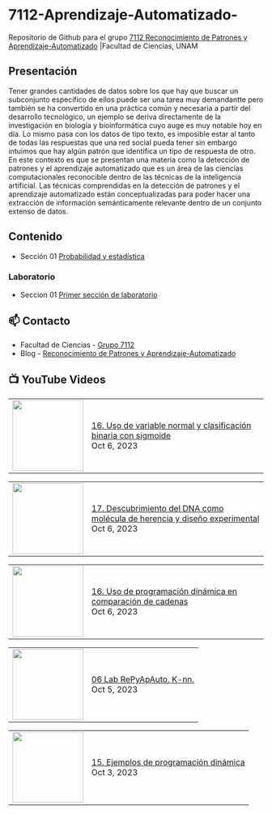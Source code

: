 # 7112-Aprendizaje-Automatizado-
Repositorio de Github para el grupo   [7112 Reconocimiento de Patrones y Aprendizaje-Automatizado](https://www.fciencias.unam.mx/docencia/horarios/presentacion/347481) |Facultad de Ciencias, UNAM

## Presentación
Tener grandes cantidades de datos sobre los que hay que buscar un subconjunto específico de ellos puede ser una tarea muy demandantte pero también se ha convertido en una práctica común y necesaria a partir del desarrollo tecnológico, un ejemplo se deriva directamente de la investigación en biología y bioinformática cuyo auge es muy notable hoy en día. Lo mismo pasa con los datos de tipo texto, es imposible estar al tanto de todas las respuestas que una red social pueda tener sin embargo intuimos que hay algún patrón que identifica un tipo de respuesta de otro. En este contexto es que se presentan una materia como la detección de patrones y el aprendizaje automatizado que es un área de las ciencias computacionales reconocible dentro de las técnicas de la inteligencia artificial. Las técnicas comprendidas en la detección de patrones y el aprendizaje automatizado están conceptualizadas para poder hacer una extracción de información semánticamente relevante dentro de un conjunto extenso de datos.

## Contenido
- Sección 01  [Probabilidad y estadística](https://github.com/7122-Aprendizaje-Automatizado/7112-Aprendizaje-Automatizado-/tree/main/Secci%C3%B3n%2001%20Probabilidad%20y%20Estadistica)

### Laboratorio
- Seccion 01  [Primer sección de laboratorio](https://github.com/7122-Aprendizaje-Automatizado/7112-Aprendizaje-Automatizado-/tree/main/Secci%C3%B3n01-Laboratorio)


## 📫 Contacto
- Facultad de Ciencias - [Grupo 7112](https://www.fciencias.unam.mx/docencia/horarios/presentacion/347481)
- Blog - [Reconocimiento de Patrones y Aprendizaje-Automatizado](https://sites.google.com/view/patronesciencias/inicio)

##  📺 	YouTube Videos
<!-- BLOG-POST-LIST:START --><table><tr><td><a href="https://www.youtube.com/watch?v=XLBYZ8ZZ80w"><img width="140px" src="https://i.ytimg.com/vi/XLBYZ8ZZ80w/mqdefault.jpg"></a></td>
<td><a href="https://www.youtube.com/watch?v=XLBYZ8ZZ80w">16. Uso de variable normal y clasificación binaria con sigmoide</a><br/>Oct 6, 2023</td></tr></table>
<table><tr><td><a href="https://www.youtube.com/watch?v=GZ154b--iy0"><img width="140px" src="https://i.ytimg.com/vi/GZ154b--iy0/mqdefault.jpg"></a></td>
<td><a href="https://www.youtube.com/watch?v=GZ154b--iy0">17. Descubrimiento del DNA como molécula de herencia y diseño experimental</a><br/>Oct 6, 2023</td></tr></table>
<table><tr><td><a href="https://www.youtube.com/watch?v=7XG73g3LjPE"><img width="140px" src="https://i.ytimg.com/vi/7XG73g3LjPE/mqdefault.jpg"></a></td>
<td><a href="https://www.youtube.com/watch?v=7XG73g3LjPE">16. Uso de programación dinámica en comparación de cadenas</a><br/>Oct 6, 2023</td></tr></table>
<table><tr><td><a href="https://www.youtube.com/watch?v=4K4LGlJbgmw"><img width="140px" src="https://i.ytimg.com/vi/4K4LGlJbgmw/mqdefault.jpg"></a></td>
<td><a href="https://www.youtube.com/watch?v=4K4LGlJbgmw">06 Lab RePyApAuto. K-nn.</a><br/>Oct 5, 2023</td></tr></table>
<table><tr><td><a href="https://www.youtube.com/watch?v=Ok38-n2qHvQ"><img width="140px" src="https://i.ytimg.com/vi/Ok38-n2qHvQ/mqdefault.jpg"></a></td>
<td><a href="https://www.youtube.com/watch?v=Ok38-n2qHvQ">15. Ejemplos de programación dinámica</a><br/>Oct 3, 2023</td></tr></table>
<!-- BLOG-POST-LIST:END -->
